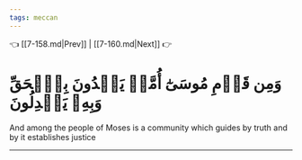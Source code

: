 ```yaml
---
tags: meccan
---
```


👈 [[7-158.md|Prev]] | [[7-160.md|Next]] 👉

# وَمِن قَوۡمِ مُوسَىٰٓ أُمَّةٞ يَهۡدُونَ بِٱلۡحَقِّ وَبِهِۦ يَعۡدِلُونَ

And among the people of Moses is a community which guides by truth and by it establishes justice

---

